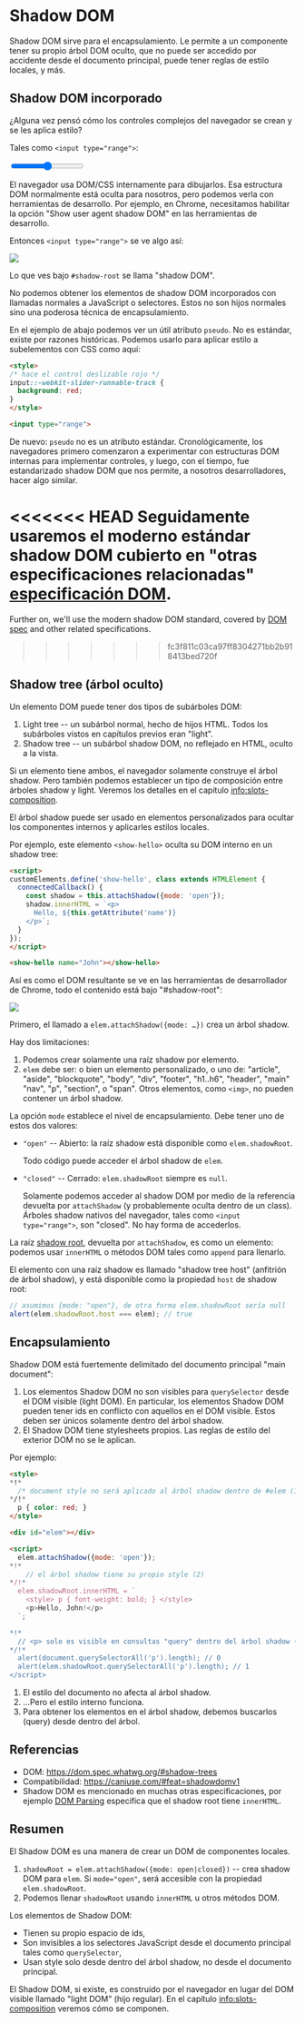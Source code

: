 # Shadow DOM

Shadow DOM sirve para el encapsulamiento. Le permite a un componente tener su propio árbol DOM oculto, que no puede ser accedido por accidente desde el documento principal, puede tener reglas de estilo locales, y más.

## Shadow DOM incorporado

¿Alguna vez pensó cómo los controles complejos del navegador se crean y se les aplica estilo?

Tales como `<input type="range">`:

<p>
<input type="range">
</p>

El navegador usa DOM/CSS internamente para dibujarlos. Esa estructura DOM normalmente está oculta para nosotros, pero podemos verla con herramientas de desarrollo. Por ejemplo, en Chrome, necesitamos habilitar la opción "Show user agent shadow DOM" en las herramientas de desarrollo.

Entonces `<input type="range">` se ve algo así:

![](shadow-dom-range.png)

Lo que ves bajo `#shadow-root` se llama "shadow DOM".

No podemos obtener los elementos de shadow DOM incorporados con llamadas normales a JavaScript o selectores. Estos no son hijos normales sino una poderosa técnica de encapsulamiento.

En el ejemplo de abajo podemos ver un útil atributo `pseudo`. No es estándar, existe por razones históricas. Podemos usarlo para aplicar estilo a subelementos con CSS como aquí:

```html run autorun
<style>
/* hace el control deslizable rojo */
input::-webkit-slider-runnable-track {
  background: red;
}
</style>

<input type="range">
```

De nuevo: `pseudo` no es un atributo estándar. Cronológicamente, los navegadores primero comenzaron a experimentar con estructuras DOM internas para implementar controles, y luego, con el tiempo, fue estandarizado shadow DOM que nos permite, a nosotros desarrolladores, hacer algo similar.

<<<<<<< HEAD
Seguidamente usaremos el moderno estándar shadow DOM cubierto en "otras especificaciones relacionadas" [especificación DOM](https://dom.spec.whatwg.org/#shadow-trees).
=======
Further on, we'll use the modern shadow DOM standard, covered by [DOM spec](https://dom.spec.whatwg.org/#shadow-trees) and other related specifications.
>>>>>>> fc3f811c03ca97ff8304271bb2b918413bed720f

## Shadow tree (árbol oculto)

Un elemento DOM puede tener dos tipos de subárboles DOM:

1. Light tree -- un subárbol normal, hecho de hijos HTML. Todos los subárboles vistos en capítulos previos eran "light".
2. Shadow tree -- un subárbol shadow DOM, no reflejado en HTML, oculto a la vista.

Si un elemento tiene ambos, el navegador solamente construye el árbol shadow. Pero también podemos establecer un tipo de composición entre árboles shadow y light. Veremos los detalles en el capítulo <info:slots-composition>.

El árbol shadow puede ser usado en elementos personalizados para ocultar los componentes internos y aplicarles estilos locales.

Por ejemplo, este elemento `<show-hello>` oculta su DOM interno en un shadow tree:

```html run autorun height=60
<script>
customElements.define('show-hello', class extends HTMLElement {
  connectedCallback() {
    const shadow = this.attachShadow({mode: 'open'});
    shadow.innerHTML = `<p>
      Hello, ${this.getAttribute('name')}
    </p>`;
  }  
});
</script>

<show-hello name="John"></show-hello>
```

Así es como el DOM resultante se ve en las herramientas de desarrollador de Chrome, todo el contenido está bajo "#shadow-root":

![](shadow-dom-say-hello.png)

Primero, el llamado a `elem.attachShadow({mode: …})` crea un árbol shadow.

Hay dos limitaciones:
1. Podemos crear solamente una raíz shadow por elemento.
2. `elem` debe ser: o bien un elemento personalizado, o uno de: "article", "aside", "blockquote", "body", "div", "footer", "h1..h6", "header", "main" "nav", "p", "section", o "span". Otros elementos, como `<img>`, no pueden contener un árbol shadow.

La opción `mode` establece el nivel de encapsulamiento. Debe tener uno de estos dos valores:
- `"open"` -- Abierto: la raíz shadow está disponible como `elem.shadowRoot`.

    Todo código puede acceder el árbol shadow de `elem`.   
- `"closed"` -- Cerrado: `elem.shadowRoot` siempre es `null`.

    Solamente podemos acceder al shadow DOM por medio de la referencia devuelta por `attachShadow` (y probablemente oculta dentro de un class). Árboles shadow nativos del navegador, tales como `<input type="range">`, son "closed". No hay forma de accederlos.

La raíz [shadow root](https://dom.spec.whatwg.org/#shadowroot), devuelta por `attachShadow`, es como un elemento: podemos usar `innerHTML` o métodos DOM tales como `append` para llenarlo.

El elemento con una raíz shadow es llamado "shadow tree host" (anfitrión de árbol shadow), y está disponible como la propiedad `host` de shadow root:

```js
// asumimos {mode: "open"}, de otra forma elem.shadowRoot sería null
alert(elem.shadowRoot.host === elem); // true
```

## Encapsulamiento

Shadow DOM está fuertemente delimitado del documento principal "main document":

1. Los elementos Shadow DOM no son visibles para `querySelector` desde el DOM visible (light DOM). En particular,  los elementos Shadow DOM pueden tener ids en conflicto con aquellos en el DOM visible. Estos deben ser únicos solamente dentro del árbol shadow.
2. El Shadow DOM tiene stylesheets propios. Las reglas de estilo del exterior DOM no se le aplican.

Por ejemplo:

```html run untrusted height=40
<style>
*!*
  /* document style no será aplicado al árbol shadow dentro de #elem (1) */
*/!*
  p { color: red; }
</style>

<div id="elem"></div>

<script>
  elem.attachShadow({mode: 'open'});
*!*
    // el árbol shadow tiene su propio style (2)
*/!*
  elem.shadowRoot.innerHTML = `
    <style> p { font-weight: bold; } </style>
    <p>Hello, John!</p>
  `;

*!*
  // <p> solo es visible en consultas "query" dentro del árbol shadow (3)
*/!*
  alert(document.querySelectorAll('p').length); // 0
  alert(elem.shadowRoot.querySelectorAll('p').length); // 1
</script>  
```

1. El estilo del documento no afecta al árbol shadow.
2. ...Pero el estilo interno funciona.
3. Para obtener los elementos en el árbol shadow, debemos buscarlos (query) desde dentro del árbol.

## Referencias

- DOM: <https://dom.spec.whatwg.org/#shadow-trees>
- Compatibilidad: <https://caniuse.com/#feat=shadowdomv1>
- Shadow DOM es mencionado en muchas otras especificaciones, por ejemplo [DOM Parsing](https://w3c.github.io/DOM-Parsing/#the-innerhtml-mixin) especifica que el shadow root tiene `innerHTML`.


## Resumen

El Shadow DOM es una manera de crear un DOM de componentes locales.

1. `shadowRoot = elem.attachShadow({mode: open|closed})` -- crea shadow DOM para `elem`. Si `mode="open"`, será accesible con la propiedad `elem.shadowRoot`.
2. Podemos llenar `shadowRoot` usando `innerHTML` u otros métodos DOM.

Los elementos de Shadow DOM:
- Tienen su propio espacio de ids,
- Son invisibles a los selectores JavaScript desde el documento principal tales como `querySelector`,
- Usan style solo desde dentro del árbol shadow, no desde el documento principal.

El Shadow DOM, si existe, es construido por el navegador en lugar del DOM visible llamado "light DOM" (hijo regular). En el capítulo <info:slots-composition> veremos cómo se componen.
